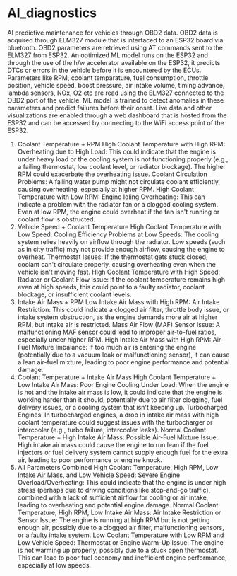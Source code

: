 # AI_diagnostics
AI predictive maintenance for vehicles through OBD2 data. 
OBD2 data is acquired through ELM327 module that is interfaced to an ESP32 board via bluetooth. OBD2 parameters are retrieved using AT commands sent to the ELM327 from ESP32. An optimized ML model runs on the ESP32 and through the use of the h/w accelerator available on the ESP32, it predicts DTCs or errors in the vehicle before it is encountered by the ECUs. 
Parameters like RPM, coolant temparature, fuel consumption, throttle position, vehicle speed, boost pressure, air intake volume, timing advance, lambda sensors, NOx, O2 etc are read using the ELM327 connected to the OBD2 port of the vehicle. 
ML model is trained to detect anomalies in these parameters and predict failures before their onset. 
Live data and other visualizations are enabled through a web dashboard that is hosted from the ESP32 and can be accessed by connecting to the WiFi access point of the ESP32. 


1. Coolant Temperature + RPM
High Coolant Temperature with High RPM:
Overheating due to High Load: This could indicate that the engine is under heavy load or the cooling system is not functioning properly (e.g., a failing thermostat, low coolant level, or radiator blockage). The higher RPM could exacerbate the overheating issue.
Coolant Circulation Problems: A failing water pump might not circulate coolant efficiently, causing overheating, especially at higher RPM.
High Coolant Temperature with Low RPM:
Engine Idling Overheating: This can indicate a problem with the radiator fan or a clogged cooling system. Even at low RPM, the engine could overheat if the fan isn't running or coolant flow is obstructed.
2. Vehicle Speed + Coolant Temperature
High Coolant Temperature with Low Speed:
Cooling Efficiency Problems at Low Speeds: The cooling system relies heavily on airflow through the radiator. Low speeds (such as in city traffic) may not provide enough airflow, causing the engine to overheat.
Thermostat Issues: If the thermostat gets stuck closed, coolant can't circulate properly, causing overheating even when the vehicle isn't moving fast.
High Coolant Temperature with High Speed:
Radiator or Coolant Flow Issue: If the coolant temperature remains high even at high speeds, this could point to a faulty radiator, coolant blockage, or insufficient coolant levels.
3. Intake Air Mass + RPM
Low Intake Air Mass with High RPM:
Air Intake Restriction: This could indicate a clogged air filter, throttle body issue, or intake system obstruction, as the engine demands more air at higher RPM, but intake air is restricted.
Mass Air Flow (MAF) Sensor Issue: A malfunctioning MAF sensor could lead to improper air-to-fuel ratios, especially under higher RPM.
High Intake Air Mass with High RPM:
Air-Fuel Mixture Imbalance: If too much air is entering the engine (potentially due to a vacuum leak or malfunctioning sensor), it can cause a lean air-fuel mixture, leading to poor engine performance and potential damage.
4. Coolant Temperature + Intake Air Mass
High Coolant Temperature + Low Intake Air Mass:
Poor Engine Cooling Under Load: When the engine is hot and the intake air mass is low, it could indicate that the engine is working harder than it should, potentially due to air filter clogging, fuel delivery issues, or a cooling system that isn't keeping up.
Turbocharged Engines: In turbocharged engines, a drop in intake air mass with high coolant temperature could suggest issues with the turbocharger or intercooler (e.g., turbo failure, intercooler leaks).
Normal Coolant Temperature + High Intake Air Mass:
Possible Air-Fuel Mixture Issue: High intake air mass could cause the engine to run lean if the fuel injectors or fuel delivery system cannot supply enough fuel for the extra air, leading to poor performance or engine knock.
5. All Parameters Combined
High Coolant Temperature, High RPM, Low Intake Air Mass, and Low Vehicle Speed:
Severe Engine Overload/Overheating: This could indicate that the engine is under high stress (perhaps due to driving conditions like stop-and-go traffic), combined with a lack of sufficient airflow for cooling or air intake, leading to overheating and potential engine damage.
Normal Coolant Temperature, High RPM, Low Intake Air Mass:
Air Intake Restriction or Sensor Issue: The engine is running at high RPM but is not getting enough air, possibly due to a clogged air filter, malfunctioning sensors, or a faulty intake system.
Low Coolant Temperature with Low RPM and Low Vehicle Speed:
Thermostat or Engine Warm-Up Issue: The engine is not warming up properly, possibly due to a stuck open thermostat. This can lead to poor fuel economy and inefficient engine performance, especially at low speeds.